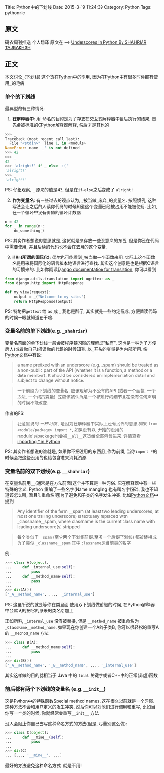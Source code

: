 Title: Python中的下划线
Date: 2015-3-19 11:24:39
Category: Python
Tags: pythonnic


## 原文
码农周刊推送 个人翻译
原文在 --> [Underscores in Python By SHAHRIAR TAJBAKHSH](http://shahriar.svbtle.com/underscores-in-python)

## 正文

本文讨论`_`(下划线) 这个货在Python中的作用, 因为在Python中有很多时候都有使用`_`的毛病

### 单个的下划线

最典型的有三种情况:

1. **在解释器中**: 用`_`命名的目的是为了存放在交互式解释器中最后执行的结果, 首先会被标准的CPython解释器解释, 然后才是其他的

```Python
>>> _
Traceback (most recent call last):
  File "<stdin>", line 1, in <module>
NameError: name '_' is not defined
>>> 42
>>> _
42
>>> 'alright!' if _ else ':('
'alright!'
>>> _
'alright!'
```

PS: 仔细观察, `_` 原来的值是42, 但是在`if-else`之后变成了 `alright!`

2. **作为变量名**: 有一些过去的观点认为, `_`被当做_废弃_的变量名. 按照惯例, 这种写法会让之后的人读你代码的时候知道这个变量已经被占用不能被使用.
比如, 在一个循环中没有价值的循环计数器

```Python
n = 42
for _ in range(n):
    do_something()
```

PS: 其实作者想说的意思就是, 这货就是来存放一些没意义的东西, 但是你还在代码中需要使用, 并且后续的代码也不会在去用的这个变量.

3. **i18n(所谓的国际化)**: 偶尔也可能看到`_`被当做一个函数来用. 实际上这个函数名是用来将国际化的语言和本地语言进行查找. 其实这个创意是也是根据C语言的习惯来的.
比如你阅读[Django documentation for translation](https://docs.djangoproject.com/en/dev/topics/i18n/translation/), 你可以看到

```Python
from django.utils.translation import ugettext as _
from django.http import HttpResponse

def my_view(request):
    output = _("Welcome to my site.")
    return HttpResponse(output)
```

PS: 特地把`gettext` 给 `as` 成 `_` 我也是醉了, 其实就是一些约定俗成, 方便阅读代码的时候一眼就知道在干啥.

### 变量名前的单下划线(e.g. `_shahriar`)

变量名前面的单下划线一般会被程序猿习惯的理解成"私有". 这也是一种为了方便后人(或者你自己)阅读你的代码的时候知道, 以`_`开头的变量是为内部所用. 像[Python文档](https://docs.python.org/3.4/tutorial/classes.html#tut-private)中有说:

> a name prefixed with an underscore (e.g. _spam) should be treated as a non-public part of the API (whether it is a function, a method or a data member). It should be considered an implementation detail and subject to change without notice.

> 一个前缀为下划线的变量名, 应该理解为不公有的API (或者一个函数, 一个方法, 一个成员变量). 这应该被认为是一个被履行的细节且在没有任何声明的时候不能改变.

作者的PS: 
> 我这里说的 _一种习惯_ , 是因为在解释器中实际上还有另外的意思.如果 `from <module/package> import *`, 如果没有以`_`开始的没用的module's/package也会被`__all__`这货给全部包含进来. 详情查看[importing * in Python](http://shahriar.svbtle.com/importing-star-in-python)

PS: 其实作者想说的谁就是, 如果你不把没用的东西用`_`作为前缀, 当你`import *`的时候会把这些没用的也给包含进来消耗资源.

### 变量名前的双下划线(e.g. `__shahriar`)

在变量名前用`__`(通常是在方法前面)这个并不算是一种习俗. 它在解释器中有一些特殊的含义. Python 重编了一些名字(Name mangling 也有叫名字粉碎, 我也不知道该怎么叫, 暂且叫重命名吧)为了避免和子类的名字发生冲突. 比如[Python文档](https://docs.python.org/3.4/tutorial/classes.html#tut-private)中提到

> Any identifier of the form __spam (at least two leading underscores, at most one trailing underscore) is textually replaced with _classname__spam, where classname is the current class name with leading underscore(s) stripped

> 每个类似于`__spam` (至少两个下划线前缀,至多一个后缀下划线) 都被替换成为了类似 `_classname__spam` 其中 `classname`是当前类的名字

例:

```Python
>>> class A(object):
...     def _internal_use(self):
...         pass
...     def __method_name(self):
...         pass
... 
>>> dir(A())
['_A__method_name', ..., '_internal_use']
```

PS: 这里所说的就是等你在类里面 使用双下划线做前缀的时候, 在Python解释器中会默认的把它的原来的类名给加上

正如所料, `_internal_use` 没有被替换, 但是 `__method_name` 被重命名为 `_ClassName__method_name`. 如果现在你创建一个A的子类B, 你可以很轻松的重写A的 `__method_name` 方法

```Python
>>> class B(A):
...     def __method_name(self):
...         pass
... 
>>> dir(B())
['_A__method_name', '_B__method_name', ..., '_internal_use']
```

其实这样做的目的就相当于 Java 中的 `final` 关键字或者C++中的正常(非虚)函数

### 前后都有两个下划线的变量名 (e.g. `__init__`)

这是Python中的特殊函数[Special method names](https://docs.python.org/3.4/reference/datamodel.html#specialnames), 这在很久以前就是一个习惯, 这种方法不会和用户定义的发生冲突, 然后你可以对他们进行调用和重写, 比如当你写一个类的时候, 你就经常会重写`__init__` 方法

没人会阻止你自己去写这种命名方式的方法(但是, 尽量别这么做):

```Python
>>> class C(object):
...     def __mine__(self):
...         pass
...
>>> dir(C)
... [..., '__mine__', ...]
```

最好的方法避免这种命名方式, 就是不用!





